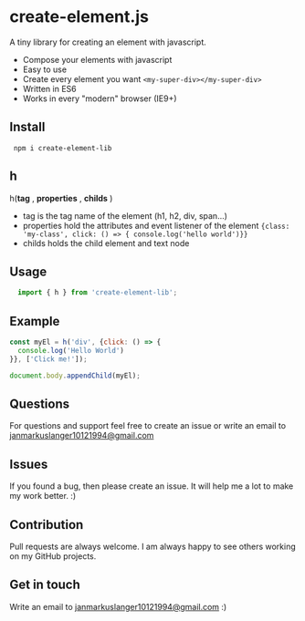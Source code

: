 # create-element.js
A tiny library for creating an element with javascript.

- Compose your elements with javascript
- Easy to use
- Create every element you want `<my-super-div></my-super-div>`
- Written in ES6
- Works in every "modern" browser (IE9+)

## Install

` npm i create-element-lib`

## h

h(**tag** <string>, **properties** <object>, **childs** <array>)

- tag is the tag name of the element
  (h1, h2, div, span...)
- properties hold the attributes and event listener of the element
  `{class: 'my-class', click: () => { console.log('hello world')}}`
- childs holds the child element and text node

## Usage

``` javascript
  import { h } from 'create-element-lib';
```

## Example

``` javascript
const myEl = h('div', {click: () => {
  console.log('Hello World')
}}, ['Click me!']);

document.body.appendChild(myEl);
```

## Questions
For questions and support feel free to create an issue or write an email to
janmarkuslanger10121994@gmail.com

## Issues
If you found a bug, then please create an issue. It will help me a lot to make my work better. :)

## Contribution
Pull requests are always welcome. I am always happy to see others working on
my GitHub projects.

## Get in touch
Write an email to janmarkuslanger10121994@gmail.com :)
